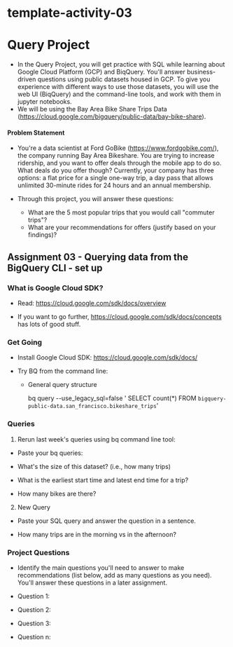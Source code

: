 # template-activity-03


# Query Project
- In the Query Project, you will get practice with SQL while learning about Google Cloud Platform (GCP) and BiqQuery. You'll answer business-driven questions using public datasets housed in GCP. To give you experience with different ways to use those datasets, you will use the web UI (BiqQuery) and the command-line tools, and work with them in jupyter notebooks.
- We will be using the Bay Area Bike Share Trips Data (https://cloud.google.com/bigquery/public-data/bay-bike-share). 

#### Problem Statement
- You're a data scientist at Ford GoBike (https://www.fordgobike.com/), the company running Bay Area Bikeshare. You are trying to increase ridership, and you want to offer deals through the mobile app to do so. What deals do you offer though? Currently, your company has three options: a flat price for a single one-way trip, a day pass that allows unlimited 30-minute rides for 24 hours and an annual membership. 

- Through this project, you will answer these questions: 
  * What are the 5 most popular trips that you would call "commuter trips"?
  * What are your recommendations for offers (justify based on your findings)?


## Assignment 03 - Querying data from the BigQuery CLI - set up 

### What is Google Cloud SDK?
- Read: https://cloud.google.com/sdk/docs/overview

- If you want to go further, https://cloud.google.com/sdk/docs/concepts has lots of good stuff.

### Get Going

- Install Google Cloud SDK: https://cloud.google.com/sdk/docs/

- Try BQ from the command line:

  * General query structure

    bq query --use_legacy_sql=false '
        SELECT count(*)
        FROM
           `bigquery-public-data.san_francisco.bikeshare_trips`'

### Queries

1. Rerun last week's queries using bq command line tool:
  * Paste your bq queries:

- What's the size of this dataset? (i.e., how many trips)

- What is the earliest start time and latest end time for a trip?

- How many bikes are there?

2. New Query
  * Paste your SQL query and answer the question in a sentence.

- How many trips are in the morning vs in the afternoon?


### Project Questions
- Identify the main questions you'll need to answer to make recommendations (list below, add as many questions as you need). You'll answer these questions in a later assignment.

- Question 1: 

- Question 2: 

- Question 3: 

- Question n: 

